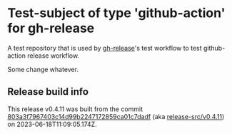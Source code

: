 # Test-subject of type 'github-action' for gh-release

A test repository that is used by [gh-release](https://github.com/kattecon/gh-release)'s test workflow to test github-action release workflow.

Some change whatever.


## Release build info

This release v0.4.11 was built from the commit [803a3f7967403c14d99b2247172859ca01c7dadf](https://github.com/kattecon/gh-release-test-ga/tree/803a3f7967403c14d99b2247172859ca01c7dadf) (aka [release-src/v0.4.11](https://github.com/kattecon/gh-release-test-ga/tree/release-src/v0.4.11)) on 2023-06-18T11:09:05.174Z.
        